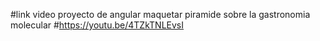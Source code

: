 #link video proyecto de angular maquetar piramide sobre la gastronomia molecular
#https://youtu.be/4TZkTNLEvsI
